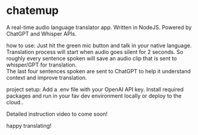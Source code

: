 # chatemup

A real-time audio language translator app. Written in NodeJS. Powered by ChatGPT and Whisper APIs.

how to use:
Just hit the green mic button and talk in your native language.
Translation process will start when audio goes silent for 2 seconds. So roughly every sentence spoken will save an audio clip that is sent to whisper/GPT for translation.  
The last four sentences spoken are sent to ChatGPT to help it understand context and improve translation.

project setup:
Add a .env file with your OpenAI API key.
Install required packages and run in your fav dev environment locally or deploy to the cloud..

Detailed instruction video to come soon!

happy translating!




